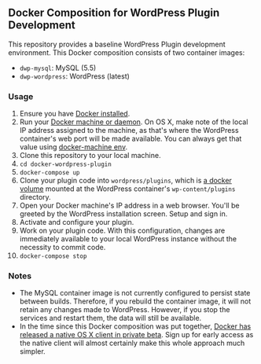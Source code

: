 Docker Composition for WordPress Plugin Development
-----------------------------------------------------
This repository provides a baseline WordPress Plugin development environment.  This Docker composition consists of two container images:

* `dwp-mysql`: MySQL (5.5)
* `dwp-wordpress`: WordPress (latest)

### Usage ###
1. Ensure you have [Docker installed](https://docs.docker.com/engine/installation/).
1. Run your [Docker machine or daemon](https://docs.docker.com/machine/).  On OS X, make note of the local IP address assigned to the machine, as that's where the WordPress container's web port will be made available.  You can always get that value using [docker-machine env](https://docs.docker.com/machine/reference/env/).
1. Clone this repository to your local machine.
1. `cd docker-wordpress-plugin`
1. `docker-compose up`
1. Clone your plugin code into `wordpress/plugins`, which is [a docker volume](https://docs.docker.com/compose/compose-file/#volumes-volume-driver) mounted at the WordPress container's `wp-content/plugins` directory.
1. Open your Docker machine's IP address in a web browser.  You'll be greeted by the WordPress installation screen.  Setup and sign in.
1. Activate and configure your plugin.
1. Work on your plugin code.  With this configuration, changes are immediately available to your local WordPress instance without the necessity to commit code.
1. `docker-compose stop`

### Notes ###
* The MySQL container image is not currently configured to persist state between builds.  Therefore, if you rebuild the container image, it will not retain any changes made to WordPress.  However, if you stop the services and restart them, the data will still be available.
* In the time since this Docker composition was put together, [Docker has released a native OS X client in private beta](https://beta.docker.com/docs/). Sign up for early access as the native client will almost certainly make this whole approach much simpler.
